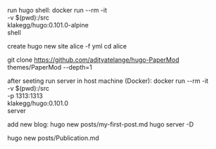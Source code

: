 run hugo shell: 
docker run --rm -it \
  -v $(pwd):/src \
  klakegg/hugo:0.101.0-alpine \
  shell

create
hugo new site alice -f yml
cd alice

git clone https://github.com/adityatelange/hugo-PaperMod themes/PaperMod --depth=1

after seeting run server in host machine (Docker):
docker run --rm -it \
  -v $(pwd):/src \
  -p 1313:1313 \
  klakegg/hugo:0.101.0 \
  server


  add new blog:
  hugo new posts/my-first-post.md
  hugo server -D

  hugo new posts/Publication.md